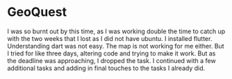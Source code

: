 # GeoQuest

I was so burnt out by this time, as I was working double the time to catch up with the two weeks that I lost as I did not have ubuntu. I installed flutter. Understanding dart was not easy. The map is not working for me either. But I tried for like three days, altering code and trying to make it work. But as the deadline was approaching, I dropped the task. I continued with a few additional tasks and adding in final touches to the tasks I already did. 
